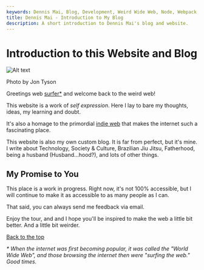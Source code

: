 ```yaml
---
keywords: Dennis Mai, Blog, Development, Weird Wide Web, Node, Webpack, EJS, Vanilla JS, Lean Web, JAMstack
title: Dennis Mai - Introduction to My Blog
description: A short introduction to Dennis Mai's blog and website.
---
```


# Introduction to this Website and Blog

![Alt text](jon-tyson-co1xvjqNjxU-unsplash.jpg, 'Photo by Jon Tyson')

<figcaption>Photo by Jon Tyson</figcaption>

Greetings web [surfer*](#note1) and welcome back to the weird web!

This website is a work of *self expression*. Here I lay to bare my thoughts, ideas, my learning and doubt.

It's also a homage to the primordial [indie web](https://indieweb.org/) that makes the internet such a fascinating place. 

This website is also my own custom blog. It is far from perfect, but it's mine. I write about Technology, Society & Culture, Brazilian Jiu Jitsu, Fatherhood, being a husband (Husband...hood?), and lots of other things.

## My Promise to You

This place is a work in progress. Right now, it's not 100% accessible, but I will continue to make it as accessible to as many people as I can.

That said, you can always send me feedback via email.

Enjoy the tour, and and I hope you'll be inspired to make the web a little bit better. And a little bit weirder.

[Back to the top](#introduction-to-this-website-and-blog)

*<a name=note1 ></a> \* When the internet was first becoming popular, it was called the "World Wide Web", and those browsing the internet then were "surfing the web." Good times.*